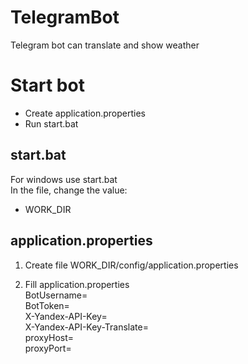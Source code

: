 # TelegramBot
Telegram bot can translate and show weather

# Start bot 
- Create application.properties  
- Run start.bat  
## start.bat
For windows use start.bat   
In the file, change the value:  
- WORK_DIR  

## application.properties
1) Create file 
WORK_DIR/config/application.properties

2) Fill application.properties  
BotUsername=  
BotToken=  
X-Yandex-API-Key=  
X-Yandex-API-Key-Translate=  
proxyHost=  
proxyPort=
